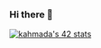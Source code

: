 ### Hi there 👋
[![kahmada's 42 stats](https://badge.mediaplus.ma/binary/kahmada)](https://github.com/oakoudad/badge42)
